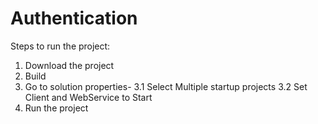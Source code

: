 # Authentication

Steps to run the project:
1. Download the project
2. Build
3. Go to solution properties- 
  3.1 Select Multiple startup projects
  3.2 Set Client and WebService to Start
4. Run the project
